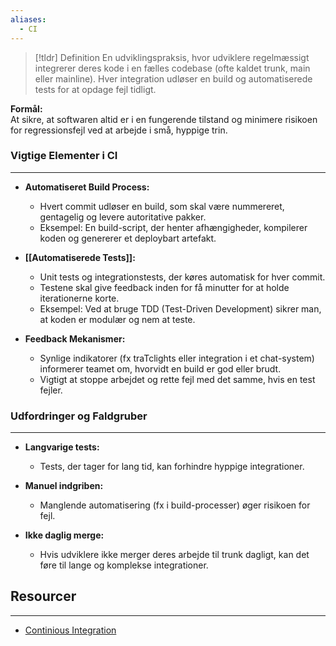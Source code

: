 ```yaml
---
aliases:
  - CI
---
```


> [!tldr] Definition
En udviklingspraksis, hvor udviklere regelmæssigt integrerer deres kode i en fælles codebase (ofte kaldet trunk, main eller mainline). Hver integration udløser en build og automatiserede tests for at opdage fejl tidligt.

**Formål:**  
At sikre, at softwaren altid er i en fungerende tilstand og minimere risikoen for regressionsfejl ved at arbejde i små, hyppige trin.


### Vigtige Elementer i CI
---
- **Automatiseret Build Process:**  
    - Hvert commit udløser en build, som skal være nummereret, gentagelig og levere autoritative pakker.  
    - Eksempel: En build-script, der henter afhængigheder, kompilerer koden og genererer et deploybart artefakt.

- **[[Automatiserede Tests]]:**  
    - Unit tests og integrationstests, der køres automatisk for hver commit.  
    - Testene skal give feedback inden for få minutter for at holde iterationerne korte.  
    - Eksempel: Ved at bruge TDD (Test-Driven Development) sikrer man, at koden er modulær og nem at teste.

- **Feedback Mekanismer:**  
    - Synlige indikatorer (fx traTclights eller integration i et chat-system) informerer teamet om, hvorvidt en build er god eller brudt.  
    - Vigtigt at stoppe arbejdet og rette fejl med det samme, hvis en test fejler.


### Udfordringer og Faldgruber
---
- **Langvarige tests:**  
    - Tests, der tager for lang tid, kan forhindre hyppige integrationer.    
- **Manuel indgriben:**  
    - Manglende automatisering (fx i build-processer) øger risikoen for fejl.

- **Ikke daglig merge:**  
    - Hvis udviklere ikke merger deres arbejde til trunk dagligt, kan det føre til lange og komplekse integrationer.

## Resourcer
---
- [Continious Integration](https://dora.dev/capabilities/continuous-integration/)